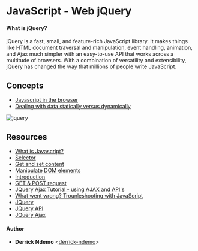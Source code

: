 # JavaScript - Web jQuery

<h4>What is jQuery?</h4>
<p>
jQuery is a fast, small, and feature-rich JavaScript library. It makes things like HTML document traversal and manipulation, event handling, animation, and Ajax much simpler with an easy-to-use API that works across a multitude of browsers. With a combination of versatility and extensibility, jQuery has changed the way that millions of people write JavaScript.
</p>

## Concepts

- [Javascript in the browser](https://intranet.alxswe.com/concepts/3)
- [Dealing with data statically versus dynamically](https://intranet.alxswe.com/concepts/35)

![jquery](https://s3.amazonaws.com/intranet-projects-files/holbertonschool-higher-level_programming+/305/4724718.jpg)

## Resources

- [What is Javascript?](https://developer.mozilla.org/en-US/docs/Learn/JavaScript/First_steps/What_is_JavaScript)
- [Selector](https://jquery-tutorial.net/selectors/using-elements-ids-and-classes/)
- [Get and set content](https://jquery-tutorial.net/dom-manipulation/getting-and-setting-content/)
- [Manipulate DOM elements](https://jquery-tutorial.net/dom-manipulation/the-append-and-prepend-methods/)
- [Introduction](https://jquery-tutorial.net/ajax/introduction/)
- [GET & POST request](https://jquery-tutorial.net/ajax/the-get-and-post-methods/)
- [JQuery Ajax Tutorial - using AJAX and API's](https://www.youtube.com/watch?v=fEYx8dQr_cQ&ab_channel=LearnCode.academy)
- [What went wrong? Trounleshooting with JavaScript](https://developer.mozilla.org/en-US/docs/Learn/JavaScript/First_steps/What_went_wrong)
- [JQuery](https://jquery.com/)
- [JQuery API](https://api.jquery.com/)
- [JQuery Ajax](https://learn.jquery.com/ajax/)



#### Author

- **Derrick Ndemo** <[derrick-ndemo](https://github.com/derrick-ndemo)>
